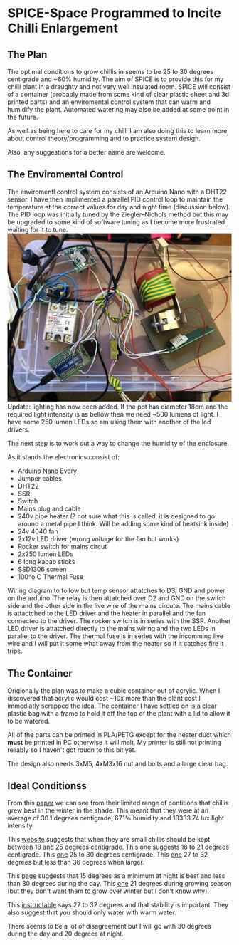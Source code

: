 # SPICE-Space Programmed to Incite Chilli Enlargement
## The Plan
The optimal conditions to grow chillis in seems to be 25 to 30 degrees centigrade and ~60% humidity. The aim of SPICE is to provide this for my chilli plant in a draughty and not very well insulated room. SPICE will consist of a container (probably made from some kind of clear plastic sheet and 3d printed parts) and an enviromental control system that can warm and humidify the plant. Automated watering may also be added at some point in the future.

As well as being here to care for my chilli I am also doing this to learn more about control theory/programming and to practice system design.

Also, any suggestions for a better name are welcome.

## The Enviromental Control
The enviromentl control system consists of an Arduino Nano with a DHT22 sensor. I have then implimented a parallel PID control loop to maintain the temperature at the correct values for day and night time (discussion below). The PID loop was initially tuned by the Ziegler–Nichols method but this may be upgraded to some kind of software tuning as I become more frustrated waiting for it to tune.
![The electronics before any casing](images/electronics.JPG)
Update: lighting has now been added. If the pot has diameter 18cm and the required light intensity is as bellow then we need ~500 lumens of light. I have some 250 lumen LEDs so am using them with another of the led drivers.

The next step is to work out a way to change the humidity of the enclosure. 

As it stands the electronics consist of:
- Arduino Nano Every
- Jumper cables
- DHT22
- SSR
- Switch
- Mains plug and cable
- 240v pipe heater (? not sure what this is called, it is designed to go around a metal pipe I think. Will be adding some kind of heatsink inside)
- 24v 4040 fan
- 2x12v LED driver (wrong voltage for the fan but works)
- Rocker switch for mains circut
- 2x250 lumen LEDs
- 6 long kabab sticks
- SSD1306 screen 
- 100^o C Thermal Fuse

Wiring diagram to follow but temp sensor attatches to D3, GND and power on the arduino. The relay is then attatched over D2 and GND on the switch side and the other side in the live wire of the mains circute. The mains cable is attactched to the LED driver and the heater in parallel and the fan connected to the driver. The rocker switch is in series with the SSR. Another LED driver is attatched directly to the mains wiring and the two LEDs in parallel to the driver. The thermal fuse is in series with the incomming live wire and I will put it some what away from the heater so if it catches fire it trips.

## The Container
Origionally the plan was to make a cubic container out of acrylic. When I discovered that acrylic would cost ~10x more than the plant cost I immediatly scrapped the idea. The container I have settled on is a clear plastic bag with a frame to hold it off the top of the plant with a lid to allow it to be watered. 

All of the parts can be printed in PLA/PETG except for the heater duct which **must** be printed in PC otherwise it will melt. My printer is still not printing reliably so I haven't got roudn to this bit yet.

The design also needs 3xM5, 4xM3x16 nut and bolts and a large clear bag.

## Ideal Conditionss
From this [paper](https://academicjournals.org/journal/JHF/article-full-text-pdf/73E1C1341288) we can see from their limited range of contitions that chillis grew best in the winter in the shade. This meant that they were at an average of 30.1 degrees centigrade, 67.1% humidity and 18333.74 lux light intensity.

This [website](https://www.thompson-morgan.com/how-to-grow-chilli-peppers) suggests that when they are small chillis should be kept between 18 and 25 degrees centigrade. This [one](https://www.lovethegarden.com/uk-en/article/how-grow-chillies) suggests 18 to 21 degrees centigrade. This [one](https://verticalveg.org.uk/how-to-grow-chillies-in-containers/) 25 to 30 degrees centigrade. This [one](https://www.southdevonchillifarm.co.uk/how-to/growing-chilli-plants/) 27 to 32 degrees but less than 36 degrees when larger. 

This [page](https://www.rhs.org.uk/advice/profile?pid=664) suggests that 15 degrees as a minimum at night is best and less than 30 degrees during the day. This [one](https://www.greenhousesensation.co.uk/over-wintering-chilli-plants/) 21 degrees during growing season (but they don't want them to grow over winter but I don't know why).

This [instructable](https://www.instructables.com/id/12-Tips-on-Growing-Hot-Chilli-Peppers-in-a-Cold-Cl/) says 27 to 32 degrees and that stability is important. They also suggest that you should only water with warm water. 

There seems to be a lot of disagreement but I will go with 30 degrees during the day and 20 degrees at night.